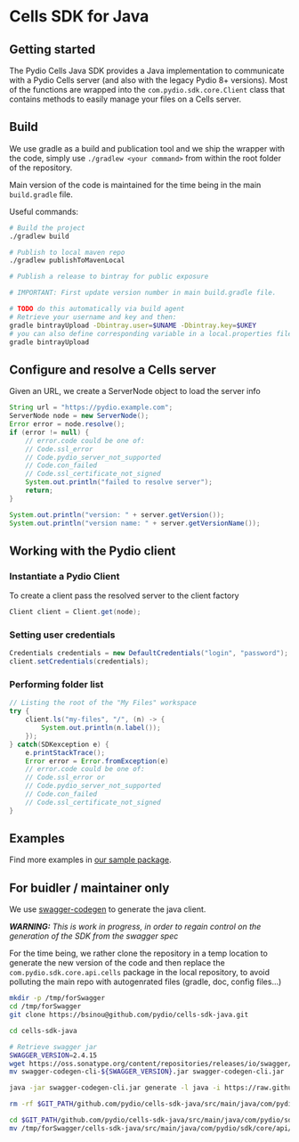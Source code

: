 # Cells SDK for Java

## Getting started

The Pydio Cells Java SDK provides a Java implementation to communicate with a Pydio Cells server (and also with the legacy Pydio 8+ versions). Most of the functions are wrapped into the `com.pydio.sdk.core.Client` class that contains methods to easily manage your files on a Cells server.

## Build

We use gradle as a build and publication tool and we ship the wrapper with the code, simply use `./gradlew <your command>` from within the root folder of the repository.

Main version of the code is maintained for the time being in the main `build.gradle` file.

Useful commands:

```sh
# Build the project
./gradlew build

# Publish to local maven repo
./gradlew publishToMavenLocal

# Publish a release to bintray for public exposure

# IMPORTANT: First update version number in main build.gradle file.

# TODO do this automatically via build agent
# Retrieve your username and key and then:
gradle bintrayUpload -Dbintray.user=$UNAME -Dbintray.key=$UKEY
# you can also define corresponding variable in a local.properties file => simply adapt and rename the provided local.properties.sample file and then do
gradle bintrayUpload
```

## Configure and resolve a Cells server

Given an URL, we create a ServerNode object to load the server info

```java
String url = "https://pydio.example.com";
ServerNode node = new ServerNode();
Error error = node.resolve();
if (error != null) {
    // error.code could be one of:
    // Code.ssl_error
    // Code.pydio_server_not_supported
    // Code.con_failed
    // Code.ssl_certificate_not_signed
    System.out.println("failed to resolve server");
    return;
}

System.out.println("version: " + server.getVersion());
System.out.println("version name: " + server.getVersionName());
```

## Working with the Pydio client

### Instantiate a Pydio Client

To create a client pass the resolved server to the client factory

```java
Client client = Client.get(node);
```

### Setting user credentials

```java
Credentials credentials = new DefaultCredentials("login", "password");
client.setCredentials(credentials);
```

### Performing folder list

```java
// Listing the root of the "My Files" workspace
try {
    client.ls("my-files", "/", (n) -> {
        System.out.println(n.label());
    });
} catch(SDKexception e) {
    e.printStackTrace();
    Error error = Error.fromException(e)
    // error.code could be one of:
    // Code.ssl_error or
    // Code.pydio_server_not_supported
    // Code.con_failed
    // Code.ssl_certificate_not_signed
}
```

## Examples

Find more examples in [our sample package](./tree/master/src/main/java/com/pydio/sdk/examples).

## For buidler / maintainer only

We use [swagger-codegen]() to generate the java client.

_**WARNING:** This is work in progress, in order to regain control on the generation of the SDK from the swagger spec_

For the time being, we rather clone the repository in a temp location to generate the new version of the code and then replace the `com.pydio.sdk.core.api.cells` package in the local repository, to avoid polluting the main repo with autogenrated files (gradle, doc, config files...)

```sh
mkdir -p /tmp/forSwagger
cd /tmp/forSwagger
git clone https://bsinou@github.com/pydio/cells-sdk-java.git

cd cells-sdk-java

# Retrieve swagger jar
SWAGGER_VERSION=2.4.15
wget https://oss.sonatype.org/content/repositories/releases/io/swagger/swagger-codegen-cli/${SWAGGER_VERSION}/swagger-codegen-cli-${SWAGGER_VERSION}.jar
mv swagger-codegen-cli-${SWAGGER_VERSION}.jar swagger-codegen-cli.jar

java -jar swagger-codegen-cli.jar generate -l java -i https://raw.githubusercontent.com/pydio/cells/stable/common/proto/rest/rest.swagger.json  --api-package com.pydio.sdk.core.api.cells.api   --invoker-package com.pydio.sdk.core.api.cells --model-package com.pydio.sdk.core.api.cells.model

rm -rf $GIT_PATH/github.com/pydio/cells-sdk-java/src/main/java/com/pydio/sdk/core/api/cells

cd $GIT_PATH/github.com/pydio/cells-sdk-java/src/main/java/com/pydio/sdk/core/api/
mv /tmp/forSwagger/cells-sdk-java/src/main/java/com/pydio/sdk/core/api/cells .

```
